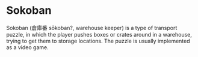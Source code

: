 # Sokoban
Sokoban (倉庫番 sōkoban?, warehouse keeper) is a type of transport puzzle,
in which the player pushes boxes or crates around in a warehouse, trying to get them to storage locations.
The puzzle is usually implemented as a video game.
